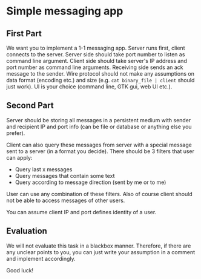 # Simple messaging app

## First Part

We want you to implement a 1-1 messaging app. Server runs first, client connects to the server.
Server side should take port number to listen as command line argument. Client
side should take server's IP address and port number as command line arguments.
Receiving side sends an ack message to the sender. Wire protocol should not make
any assumptions on data format (encoding etc.) and size (e.g. `cat binary_file |
client` should just work). UI is your choice (command line, GTK gui, web UI
etc.).

## Second Part

Server should be storing all messages in a persistent medium with sender and recipient IP and 
port info (can be file or database or anything else you prefer). 

Client can also query these messages from server with a special message sent to a server (in a format you decide).
There should be 3 filters that user can apply:
- Query last x messages
- Query messages that contain some text
- Query according to message direction (sent by me or to me)

User can use any combination of these filters. Also of course client should not be able to access messages of other users.

You can assume client IP and port defines identity of a user.


## Evaluation

We will not evaluate this task in a blackbox manner. Therefore, if there are any unclear points to you, you can just
write your assumption in a comment and implement accordingly.

Good luck!
